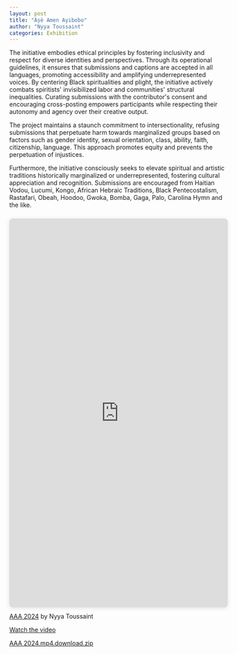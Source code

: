 ```yaml
---
layout: post
title: "Àșè Amen Ayibobo"
author: "Nyya Toussaint"
categories: Exhibition
---
```


The initiative embodies ethical principles by fostering inclusivity and respect for diverse identities and perspectives. Through its operational guidelines, it ensures that submissions and captions are accepted in all languages, promoting accessibility and amplifying underrepresented voices. By centering Black spiritualities and plight, the initiative actively combats spiritists' invisibilized labor and communities' structural inequalities. Curating submissions with the contributor's consent and encouraging cross-posting empowers participants while respecting their autonomy and agency over their creative output.

The project maintains a staunch commitment to intersectionality, refusing submissions that perpetuate harm towards marginalized groups based on factors such as gender identity, sexual orientation, class, ability, faith, citizenship, language. This approach promotes equity and prevents the perpetuation of injustices.

Furthermore, the initiative consciously seeks to elevate spiritual and artistic traditions historically marginalized or underrepresented, fostering cultural appreciation and recognition. Submissions are encouraged from Haitian Vodou, Lucumi, Kongo, African Hebraic Traditions, Black Pentecostalism, Rastafari, Obeah, Hoodoo, Gwoka, Bomba, Gaga, Palo, Carolina Hymn and the like.

<div style="position: relative; width: 100%; height: 0; padding-top: 177.7778%;
 padding-bottom: 0; box-shadow: 0 2px 8px 0 rgba(63,69,81,0.16); margin-top: 1.6em; margin-bottom: 0.9em; overflow: hidden;
 border-radius: 8px; will-change: transform;">
  <iframe loading="lazy" style="position: absolute; width: 100%; height: 100%; top: 0; left: 0; border: none; padding: 0;margin: 0;"
    src="https://www.canva.com/design/DAGN0z66wTg/0WgDYbt3YTHQ-BmSqQ0IZA/watch?embed" allowfullscreen="allowfullscreen" allow="fullscreen">
  </iframe>
</div>
<a href="https:&#x2F;&#x2F;www.canva.com&#x2F;design&#x2F;DAGN0z66wTg&#x2F;0WgDYbt3YTHQ-BmSqQ0IZA&#x2F;watch?utm_content=DAGN0z66wTg&amp;utm_campaign=designshare&amp;utm_medium=embeds&amp;utm_source=link" target="_blank" rel="noopener">AAA 2024</a> by Nyya Toussaint

[Watch the video](https://www.canva.com/design/DAGN0z66wTg/CUUoJr7qeLeSgz0V6BcT8Q/watch?utm_content=DAGN0z66wTg&utm_campaign=designshare&utm_medium=link2&utm_source=uniquelinks&utlId=h3ce94f54c0])

[AAA 2024.mp4.download.zip](https://github.com/user-attachments/files/20679449/AAA.2024.mp4.download.zip)
